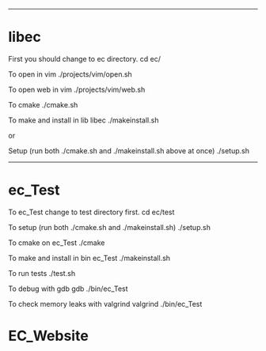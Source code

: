 ---------
  libec
=========

First you should change to ec directory.
cd ec/

To open in vim
./projects/vim/open.sh

To open web in vim
./projects/vim/web.sh

To cmake
./cmake.sh

To make and install in lib libec
./makeinstall.sh

or 

Setup (run both ./cmake.sh and ./makeinstall.sh above at once)
./setup.sh


-------
ec_Test
=======

To ec_Test change to test directory first.
cd ec/test

To setup (run both ./cmake.sh and ./makeinstall.sh)
./setup.sh

To cmake on ec_Test
./cmake

To make and install in bin ec_Test
./makeinstall.sh

To run tests
./test.sh

To debug with gdb
gdb ./bin/ec_Test

To check memory leaks with valgrind
valgrind ./bin/ec_Test
# EC_Website
